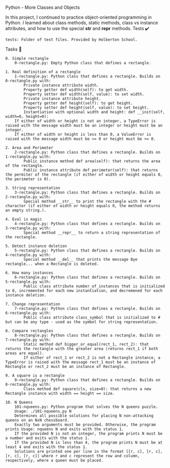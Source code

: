 Python - More Classes and Objects

In this project, I continued to practice object-oriented programming in Python. I learned about class methods, static methods, class vs instance attributes, and how to use the special __str__ and __repr__ methods.
Tests ✔️

    tests: Folder of test files. Provided by Holberton School.

Tasks 📃

    0. Simple rectangle
        0-rectangle.py: Empty Python class that defines a rectangle.

    1. Real definition of a rectangle
        1-rectangle.py: Python class that defines a rectangle. Builds on 0-rectangle.py with:
            Private instance attribute width.
            Property getter def width(self): to get width.
            Property setter def width(self, value): to set width.
            Private instance attribute height.
            Property getter def height(self): to get height.
            Property setter def height(self, value): to set height.
            Instantiation with optional width and height: def __init(self, width=0, height=0):
        If either of width or height is not an integer, a TypeError is raised with the message width must be an integer or height must be an integer.
        If either of width or height is less than 0, a ValueError is raised with the message width must be >= 0 or height must be >= 0.

    2. Area and Perimeter
        2-rectangle.py: Python class that defines a rectangle. Builds on 1-rectangle.py with:
            Public instance method def area(self): that returns the area of the rectangle.
            Public instance attribute def perimeter(self): that returns the permiter of the rectangle (if either of width or height equals 0, the perimeter is 0).

    3. String representation
        3-rectangle.py: Python class that defines a rectangle. Builds on 2-rectangle.py with:
            Special method __str__ to print the rectangle with the # character (if either of width or height equals 0, the method returns an empty string.).

    4. Eval is magic
        4-rectangle.py: Python class that defines a rectangle. Builds on 3-rectangle.py with:
            Special method __repr__ to return a string representation of the rectangle.

    5. Detect instance deletion
        5-rectangle.py: Python class that defines a rectangle. Builds on 4-rectangle.py with:
            Special method __del__ that prints the message Bye rectangle... when a Rectangle is deleted.

    6. How many instances
        6-rectangle.py: Python class that defines a rectangle. Builds on 5-rectangle.py with:
            Public class attribute number_of_instances that is initialized to 0, incremented for each new instantiation, and decremened for each instance deletion.

    7. Change representation
        7-rectangle.py: Python class that defines a rectangle. Builds on 6-rectangle.py with:
            Public class attribute class_symbol that is initialized to # but can be any type - used as the symbol for string representation.

    8. Compare rectangles
        8-rectangle.py: Python class that defines a rectangle. Builds on 7-rectangle.py with:
            Static method def bigger_or_equal(rect_1, rect_2): that returns the rectangle with the greater area (returns rect_1 if both areas are equal).
            If either of rect_1 or rect_2 is not a Rectangle instance, a TypeError is raised with the message rect_1 must be an instance of Rectangle or rect_2 must be an instance of Rectangle.

    9. A square is a rectangle
        9-rectangle.py: Python class that defines a rectangle. Builds on 8-rectangle.py with:
            Class method def square(cls, size=0): that returns a new Rectangle instance with width == height == size.

    10. N Queens
        101-nqueens.py: Python program that solves the N queens puzzle.
        Usage: ./101-nqueens.py N
        Determines all possible solutions for placing N non-attacking queens on an NxN chessboard.
        Exactly two arguments must be provided. Otherwise, the program prints Usage: nqueens N and exits with the status 1.
        If the provided N is not an integer, the program prints N must be a number and exits with the status 1.
        If the provided N is less than 4, the program prints N must be at least 4 and exits with the status 1.
        Solutions are printed one per line in the format [[r, c], [r, c], [r, c], [r, c]] where r and c represent the row and column, respectively, where a queen must be placed.
